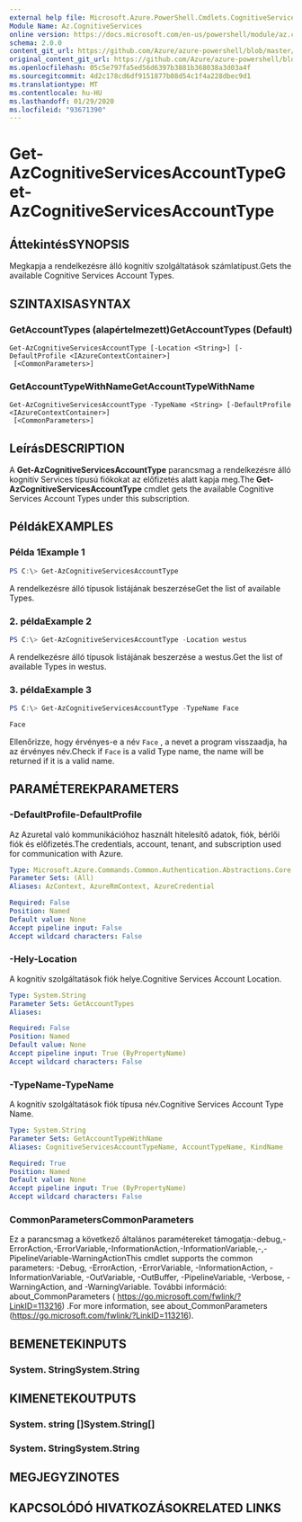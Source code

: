 ```yaml
---
external help file: Microsoft.Azure.PowerShell.Cmdlets.CognitiveServices.dll-Help.xml
Module Name: Az.CognitiveServices
online version: https://docs.microsoft.com/en-us/powershell/module/az.cognitiveservices/get-azcognitiveservicesaccounttype
schema: 2.0.0
content_git_url: https://github.com/Azure/azure-powershell/blob/master/src/CognitiveServices/CognitiveServices/help/Get-AzCognitiveServicesAccountType.md
original_content_git_url: https://github.com/Azure/azure-powershell/blob/master/src/CognitiveServices/CognitiveServices/help/Get-AzCognitiveServicesAccountType.md
ms.openlocfilehash: 05c5e797fa5ed56d6397b3881b368038a3d03a4f
ms.sourcegitcommit: 4d2c178cd6df9151877b08d54c1f4a228dbec9d1
ms.translationtype: MT
ms.contentlocale: hu-HU
ms.lasthandoff: 01/29/2020
ms.locfileid: "93671390"
---
```

# <span data-ttu-id="8a931-101">Get-AzCognitiveServicesAccountType</span><span class="sxs-lookup"><span data-stu-id="8a931-101">Get-AzCognitiveServicesAccountType</span></span>

## <span data-ttu-id="8a931-102">Áttekintés</span><span class="sxs-lookup"><span data-stu-id="8a931-102">SYNOPSIS</span></span>
<span data-ttu-id="8a931-103">Megkapja a rendelkezésre álló kognitív szolgáltatások számlatípust.</span><span class="sxs-lookup"><span data-stu-id="8a931-103">Gets the available Cognitive Services Account Types.</span></span>

## <span data-ttu-id="8a931-104">SZINTAXISA</span><span class="sxs-lookup"><span data-stu-id="8a931-104">SYNTAX</span></span>

### <span data-ttu-id="8a931-105">GetAccountTypes (alapértelmezett)</span><span class="sxs-lookup"><span data-stu-id="8a931-105">GetAccountTypes (Default)</span></span>
```
Get-AzCognitiveServicesAccountType [-Location <String>] [-DefaultProfile <IAzureContextContainer>]
 [<CommonParameters>]
```

### <span data-ttu-id="8a931-106">GetAccountTypeWithName</span><span class="sxs-lookup"><span data-stu-id="8a931-106">GetAccountTypeWithName</span></span>
```
Get-AzCognitiveServicesAccountType -TypeName <String> [-DefaultProfile <IAzureContextContainer>]
 [<CommonParameters>]
```

## <span data-ttu-id="8a931-107">Leírás</span><span class="sxs-lookup"><span data-stu-id="8a931-107">DESCRIPTION</span></span>
<span data-ttu-id="8a931-108">A **Get-AzCognitiveServicesAccountType** parancsmag a rendelkezésre álló kognitív Services típusú fiókokat az előfizetés alatt kapja meg.</span><span class="sxs-lookup"><span data-stu-id="8a931-108">The **Get-AzCognitiveServicesAccountType** cmdlet gets the available Cognitive Services Account Types under this subscription.</span></span>

## <span data-ttu-id="8a931-109">Példák</span><span class="sxs-lookup"><span data-stu-id="8a931-109">EXAMPLES</span></span>

### <span data-ttu-id="8a931-110">Példa 1</span><span class="sxs-lookup"><span data-stu-id="8a931-110">Example 1</span></span>
```powershell
PS C:\> Get-AzCognitiveServicesAccountType
```

<span data-ttu-id="8a931-111">A rendelkezésre álló típusok listájának beszerzése</span><span class="sxs-lookup"><span data-stu-id="8a931-111">Get the list of available Types.</span></span>

### <span data-ttu-id="8a931-112">2. példa</span><span class="sxs-lookup"><span data-stu-id="8a931-112">Example 2</span></span>
```powershell
PS C:\> Get-AzCognitiveServicesAccountType -Location westus
```

<span data-ttu-id="8a931-113">A rendelkezésre álló típusok listájának beszerzése a westus.</span><span class="sxs-lookup"><span data-stu-id="8a931-113">Get the list of available Types in westus.</span></span>

### <span data-ttu-id="8a931-114">3. példa</span><span class="sxs-lookup"><span data-stu-id="8a931-114">Example 3</span></span>
```powershell
PS C:\> Get-AzCognitiveServicesAccountType -TypeName Face

Face
```

<span data-ttu-id="8a931-115">Ellenőrizze, hogy érvényes-e a név `Face` , a nevet a program visszaadja, ha az érvényes név.</span><span class="sxs-lookup"><span data-stu-id="8a931-115">Check if `Face` is a valid Type name, the name will be returned if it is a valid name.</span></span>

## <span data-ttu-id="8a931-116">PARAMÉTEREK</span><span class="sxs-lookup"><span data-stu-id="8a931-116">PARAMETERS</span></span>

### <span data-ttu-id="8a931-117">-DefaultProfile</span><span class="sxs-lookup"><span data-stu-id="8a931-117">-DefaultProfile</span></span>
<span data-ttu-id="8a931-118">Az Azuretal való kommunikációhoz használt hitelesítő adatok, fiók, bérlői fiók és előfizetés.</span><span class="sxs-lookup"><span data-stu-id="8a931-118">The credentials, account, tenant, and subscription used for communication with Azure.</span></span>

```yaml
Type: Microsoft.Azure.Commands.Common.Authentication.Abstractions.Core.IAzureContextContainer
Parameter Sets: (All)
Aliases: AzContext, AzureRmContext, AzureCredential

Required: False
Position: Named
Default value: None
Accept pipeline input: False
Accept wildcard characters: False
```

### <span data-ttu-id="8a931-119">-Hely</span><span class="sxs-lookup"><span data-stu-id="8a931-119">-Location</span></span>
<span data-ttu-id="8a931-120">A kognitív szolgáltatások fiók helye.</span><span class="sxs-lookup"><span data-stu-id="8a931-120">Cognitive Services Account Location.</span></span>

```yaml
Type: System.String
Parameter Sets: GetAccountTypes
Aliases:

Required: False
Position: Named
Default value: None
Accept pipeline input: True (ByPropertyName)
Accept wildcard characters: False
```

### <span data-ttu-id="8a931-121">-TypeName</span><span class="sxs-lookup"><span data-stu-id="8a931-121">-TypeName</span></span>
<span data-ttu-id="8a931-122">A kognitív szolgáltatások fiók típusa név.</span><span class="sxs-lookup"><span data-stu-id="8a931-122">Cognitive Services Account Type Name.</span></span>

```yaml
Type: System.String
Parameter Sets: GetAccountTypeWithName
Aliases: CognitiveServicesAccountTypeName, AccountTypeName, KindName

Required: True
Position: Named
Default value: None
Accept pipeline input: True (ByPropertyName)
Accept wildcard characters: False
```

### <span data-ttu-id="8a931-123">CommonParameters</span><span class="sxs-lookup"><span data-stu-id="8a931-123">CommonParameters</span></span>
<span data-ttu-id="8a931-124">Ez a parancsmag a következő általános paramétereket támogatja:-debug,-ErrorAction,-ErrorVariable,-InformationAction,-InformationVariable,-,-PipelineVariable-WarningAction</span><span class="sxs-lookup"><span data-stu-id="8a931-124">This cmdlet supports the common parameters: -Debug, -ErrorAction, -ErrorVariable, -InformationAction, -InformationVariable, -OutVariable, -OutBuffer, -PipelineVariable, -Verbose, -WarningAction, and -WarningVariable.</span></span> <span data-ttu-id="8a931-125">További információ: about_CommonParameters ( https://go.microsoft.com/fwlink/?LinkID=113216) .</span><span class="sxs-lookup"><span data-stu-id="8a931-125">For more information, see about_CommonParameters (https://go.microsoft.com/fwlink/?LinkID=113216).</span></span>

## <span data-ttu-id="8a931-126">BEMENETEK</span><span class="sxs-lookup"><span data-stu-id="8a931-126">INPUTS</span></span>

### <span data-ttu-id="8a931-127">System. String</span><span class="sxs-lookup"><span data-stu-id="8a931-127">System.String</span></span>

## <span data-ttu-id="8a931-128">KIMENETEK</span><span class="sxs-lookup"><span data-stu-id="8a931-128">OUTPUTS</span></span>

### <span data-ttu-id="8a931-129">System. string []</span><span class="sxs-lookup"><span data-stu-id="8a931-129">System.String[]</span></span>

### <span data-ttu-id="8a931-130">System. String</span><span class="sxs-lookup"><span data-stu-id="8a931-130">System.String</span></span>

## <span data-ttu-id="8a931-131">MEGJEGYZI</span><span class="sxs-lookup"><span data-stu-id="8a931-131">NOTES</span></span>

## <span data-ttu-id="8a931-132">KAPCSOLÓDÓ HIVATKOZÁSOK</span><span class="sxs-lookup"><span data-stu-id="8a931-132">RELATED LINKS</span></span>
